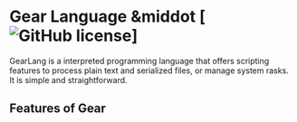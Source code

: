 # Gear Language &middot [![GitHub license](https://img.shields.io/badge/license-MIT-blue.svg)]

GearLang is a interpreted programming language that offers scripting features to process plain text and serialized files, or manage system rasks. It is simple and straightforward.

## Features of Gear
